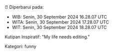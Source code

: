 ⏰ Diperbarui pada:
- WIB: Senin, 30 September 2024 16.28.07 UTC
- WITA: Senin, 30 September 2024 17.28.07 UTC
- WIT: Senin, 30 September 2024 18.28.07 UTC

Kutipan Inspiratif:
"My life needs editing."


Kategori: funny

